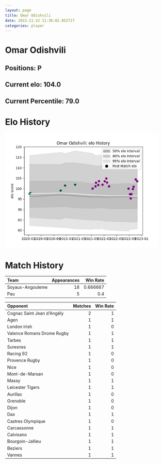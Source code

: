 ```yaml
---  
layout: page  
title: Omar Odishvili  
date: 2022-11-22 11:36:02.052717  
categories: player  
---
```

# Omar Odishvili

## Positions: P

## Current elo: 104.0

## Current Percentile: 79.0

# Elo History


![elo history](history_OmarOdishvili.png)
# Match History


| Team             |   Appearances |   Win Rate |
|:-----------------|--------------:|-----------:|
| Soyaux-Angouleme |            18 |   0.666667 |
| Pau              |             5 |   0.4      |

| Opponent                   |   Matches |   Win Rate |
|:---------------------------|----------:|-----------:|
| Cognac Saint Jean d'Angély |         2 |          1 |
| Agen                       |         1 |          1 |
| London Irish               |         1 |          0 |
| Valence Romans Drome Rugby |         1 |          1 |
| Tarbes                     |         1 |          1 |
| Suresnes                   |         1 |          1 |
| Racing 92                  |         1 |          0 |
| Provence Rugby             |         1 |          0 |
| Nice                       |         1 |          0 |
| Mont-de-Marsan             |         1 |          0 |
| Massy                      |         1 |          1 |
| Leicester Tigers           |         1 |          1 |
| Aurillac                   |         1 |          0 |
| Grenoble                   |         1 |          0 |
| Dijon                      |         1 |          0 |
| Dax                        |         1 |          1 |
| Castres Olympique          |         1 |          0 |
| Carcassonne                |         1 |          1 |
| Calvisano                  |         1 |          1 |
| Bourgoin-Jallieu           |         1 |          1 |
| Beziers                    |         1 |          1 |
| Vannes                     |         1 |          1 |